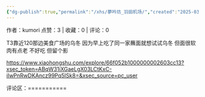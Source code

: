 ```yaml
---
{"dg-publish":true,"permalink":"/xhs/夢吟坊_羽田机场/","created":"2025-03-17T23:04:43.071+08:00","updated":"2025-03-17T23:04:43.071+08:00"}
---
```


作者：kumori
点赞：3   |   收藏：0   |   评论：0

T3靠近120那边美食广场的乌冬
因为早上吃了同一家蘸面就想试试乌冬 但面很软 肉有点老 不好吃 但留个影

https://www.xiaohongshu.com/explore/66f052b1000000002603cc13?xsec_token=ABqW31iXGaeLgX03LCtKxC-iIwPnRwDKAncz99Pq5ISk8=&xsec_source=pc_user

评论区：===========

